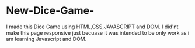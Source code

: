 # New-Dice-Game-
I made this Dice Game using HTML,CSS,JAVASCRIPT and DOM. I did'nt make this page responsive just becuase it was intended to be only work as i am learning Javascript and DOM.
